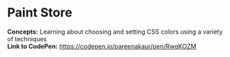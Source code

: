 # Paint Store
<strong>Concepts:</strong> Learning about choosing and setting CSS colors using a variety of techniques <br>
<strong>Link to CodePen:</strong> https://codepen.io/pareenakaur/pen/RwqKOZM




